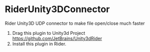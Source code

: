 # RiderUnity3DConnector
Rider Unity3D UDP connector to make file open/close much faster

1. Drag this plugin to Unity3d Project https://github.com/JetBrains/Unity3dRider
2. Install this plugin in Rider.
